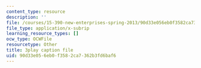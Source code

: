 ```yaml
---
content_type: resource
description: ''
file: /courses/15-390-new-enterprises-spring-2013/90d33e056eb0f3582ca7362b3fd6baf6_IPDZFNh73Kw.srt
file_type: application/x-subrip
learning_resource_types: []
ocw_type: OCWFile
resourcetype: Other
title: 3play caption file
uid: 90d33e05-6eb0-f358-2ca7-362b3fd6baf6
---
```

